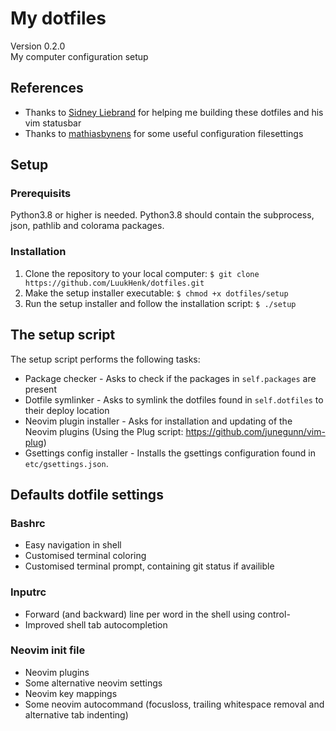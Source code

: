 # My dotfiles
Version 0.2.0 <br />
My computer configuration setup

## References
- Thanks to [Sidney Liebrand](https://github.com/SidOfc) for helping me building these dotfiles and his vim statusbar
- Thanks to [mathiasbynens](https://github.com/mathiasbynens/dotfiles) for some useful configuration filesettings

## Setup
### Prerequisits
Python3.8 or higher is needed.
Python3.8 should contain the subprocess, json, pathlib and colorama packages.

### Installation
1. Clone the repository to your local computer: `$ git clone https://github.com/LuukHenk/dotfiles.git`
2. Make the setup installer executable: `$ chmod +x dotfiles/setup`
3. Run the setup installer and follow the installation script: `$ ./setup`


## The setup script
The setup script performs the following tasks:
* Package checker - Asks to check if the packages in `self.packages` are present
* Dotfile symlinker - Asks to symlink the dotfiles found in `self.dotfiles` to their deploy location
* Neovim plugin installer - Asks for installation and updating of the Neovim plugins (Using the Plug script: https://github.com/junegunn/vim-plug)
* Gsettings config installer - Installs the gsettings configuration found in `etc/gsettings.json`.

## Defaults dotfile settings
### Bashrc
- Easy navigation in shell
- Customised terminal coloring
- Customised terminal prompt, containing git status if availible

### Inputrc
- Forward (and backward) line per word in the shell using control-<arrowkeys>
- Improved shell tab autocompletion

### Neovim init file
- Neovim plugins
- Some alternative neovim settings
- Neovim key mappings
- Some neovim autocommand (focusloss, trailing whitespace removal and alternative tab indenting)
